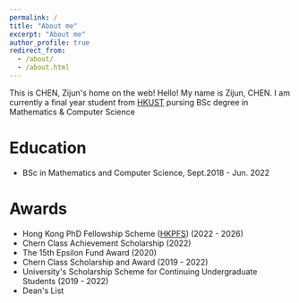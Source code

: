 ```yaml
---
permalink: /
title: "About me"
excerpt: "About me"
author_profile: true
redirect_from: 
  - /about/
  - /about.html
---
```


This is CHEN, Zijun's home on the web!
Hello! My name is Zijun, CHEN. I am currently a final year student from [HKUST](https://hkust.edu.hk/zh-hans) pursing BSc degree in Mathematics & Computer Science

Education
======
* BSc in Mathematics and Computer Science, Sept.2018 - Jun. 2022

Awards
======
* Hong Kong PhD Fellowship Scheme ([HKPFS](https://cerg1.ugc.edu.hk/hkpfs/index.html)) (2022 - 2026)
* Chern Class Achievement Scholarship (2022)
* The 15th Epsilon Fund Award (2020)
* Chern Class Scholarship and Award (2019 - 2022)
* University's Scholarship Scheme for Continuing Undergraduate Students (2019 - 2022)
* Dean's List
